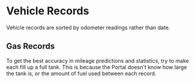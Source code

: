 # Vehicle Records

Vehicle records are sorted by odometer readings rather than date.

## Gas Records
To get the best accuracy in mileage predictions and statistics, try to make each fill up a full tank. This is because the Portal doesn't know how large the tank is, or the amount of fuel used between each record.
